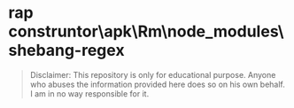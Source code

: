 # rap construntor\apk\Rm\node_modules\shebang-regex
> Disclaimer: This repository is only for educational purpose. Anyone who abuses the information provided here does so on his own behalf. I am in no way responsible for it.

```





```


